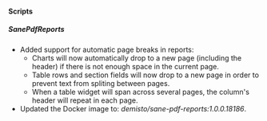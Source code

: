 
#### Scripts
##### SanePdfReports
- Added support for automatic page breaks in reports:
    - Charts will now automatically drop to a new page (including the header) if there is not enough space in the current page.
    - Table rows and section fields will now drop to a new page in order to prevent text from spliting between pages.
    - When a table widget will span across several pages, the column's header will repeat in each page.
- Updated the Docker image to: *demisto/sane-pdf-reports:1.0.0.18186*.
